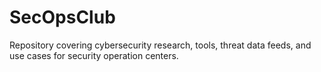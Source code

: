 # SecOpsClub

Repository covering cybersecurity research, tools, threat data feeds, and use cases for security operation centers.